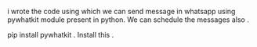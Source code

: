 i wrote the code using which we can send message in whatsapp using pywhatkit module present in python. We can schedule the messages also .

pip install pywhatkit  . Install this .


